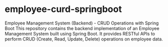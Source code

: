 # employee-curd-springboot
Employee Management System (Backend) - CRUD Operations with Spring Boot  This repository contains the backend implementation of an Employee Management System built using Spring Boot. It provides RESTful APIs to perform CRUD (Create, Read, Update, Delete) operations on employee data. 
